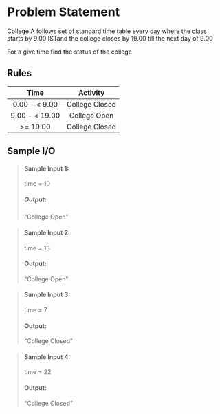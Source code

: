 # Problem Statement   

College A follows set of standard time table every day where the class starts by 9.00 ISTand the college closes by 19.00 till the next day of 9.00 

For a give time find the status of the college 

## Rules

| Time      | Activity |
| :---:        |    :----:   | 
| 0.00 - < 9.00  | College Closed   | 
|   9.00 - < 19.00   | College Open  | 
|   >= 19.00   | College Closed | 

## Sample I/O

> #### Sample Input 1:
> time = 10
>
> ##### Output:
> “College Open”

> #### Sample Input 2:
> time = 13
>
> #### Output:
> “College Open”

> #### Sample Input 3:
> time = 7
>
> #### Output:
> “College Closed”

> #### Sample Input 4:
> time = 22
>
> #### Output:
> “College Closed”
